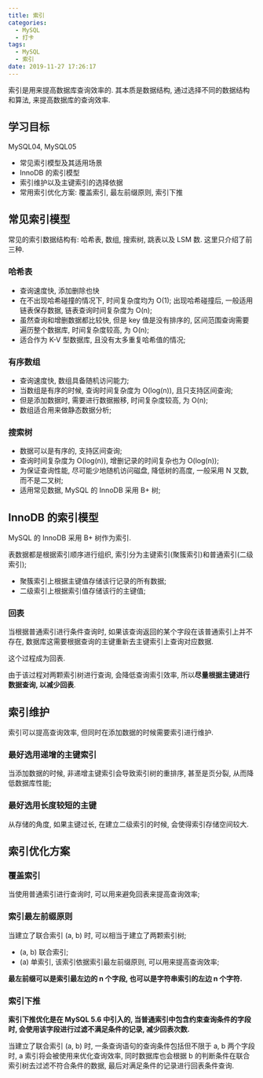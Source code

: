 ```yaml
---
title: 索引
categories:
  - MySQL
  - 打卡
tags:
  - MySQL
  - 索引
date: 2019-11-27 17:26:17
---
```


索引是用来提高数据库查询效率的. 
其本质是数据结构, 通过选择不同的数据结构和算法, 来提高数据库的查询效率.

## 学习目标

MySQL04, MySQL05

* 常见索引模型及其适用场景
* InnoDB 的索引模型
* 索引维护以及主键索引的选择依据
* 常用索引优化方案: 覆盖索引, 最左前缀原则, 索引下推


<!-- more -->

## 常见索引模型

常见的索引数据结构有: 哈希表, 数组, 搜索树, 跳表以及 LSM 数. 这里只介绍了前三种.

### 哈希表

- 查询速度快, 添加删除也快
- 在不出现哈希碰撞的情况下, 时间复杂度均为 O(1); 出现哈希碰撞后, 一般适用链表保存数据, 链表查询时间复杂度为 O(n); 
- 虽然查询和增删数据都比较快, 但是 key 值是没有排序的, 区间范围查询需要遍历整个数据库, 时间复杂度较高, 为 O(n);
- 适合作为 K-V 型数据库, 且没有太多重复哈希值的情况;

### 有序数组

- 查询速度快, 数组具备随机访问能力;
- 当数组是有序的时候, 查询时间复杂度为 O(log(n)), 且只支持区间查询;
- 但是添加数据时, 需要进行数据搬移, 时间复杂度较高, 为 O(n);
- 数组适合用来做静态数据分析;

### 搜索树

- 数据可以是有序的, 支持区间查询;
- 查询时间复杂度为 O(log(n)), 增删记录的时间复杂也为 O(log(n));
- 为保证查询性能, 尽可能少地随机访问磁盘, 降低树的高度, 一般采用 N 叉数, 而不是二叉树;
- 适用常见数据, MySQL 的 InnoDB 采用 B+ 树;


## InnoDB 的索引模型

MySQL 的 InnoDB 采用 B+ 树作为索引.

表数据都是根据索引顺序进行组织, 索引分为主键索引(聚簇索引)和普通索引(二级索引);
- 聚簇索引上根据主键值存储该行记录的所有数据;
- 二级索引上根据索引值存储该行的主键值;

### 回表

当根据普通索引进行条件查询时, 如果该查询返回的某个字段在该普通索引上并不存在, 数据库这需要根据查询的主键重新去主键索引上查询对应数据.

这个过程成为回表. 

由于该过程对两颗索引树进行查询, 会降低查询索引效率, 所以**尽量根据主键进行数据查询, 以减少回表**.

## 索引维护

索引可以提高查询效率, 但同时在添加数据的时候需要索引进行维护.

### 最好选用递增的主键索引

当添加数据的时候, 非递增主键索引会导致索引树的重排序, 甚至是页分裂, 从而降低数据库性能;

### 最好选用长度较短的主键

从存储的角度, 如果主键过长, 在建立二级索引的时候, 会使得索引存储空间较大.

## 索引优化方案

### 覆盖索引

当使用普通索引进行查询时, 可以用来避免回表来提高查询效率;

### 索引最左前缀原则

当建立了联合索引 (a, b) 时, 可以相当于建立了两颗索引树;
- (a, b) 联合索引;
- (a) 单索引, 该索引依据索引最左前缀原则, 可以用来提高查询效率;

**最左前缀可以是索引最左边的 n 个字段, 也可以是字符串索引的左边 n 个字符.**

### 索引下推

**索引下推优化是在 MySQL 5.6 中引入的, 当普通索引中包含约束查询条件的字段时, 会使用该字段进行过滤不满足条件的记录, 减少回表次数.**

当建立了联合索引 (a, b) 时, 一条查询语句的查询条件包括但不限于 a, b 两个字段时, a 索引将会被使用来优化查询效率, 同时数据库也会根据 b 的判断条件在联合索引树去过滤不符合条件的数据, 最后对满足条件的记录进行回表条件查询.

